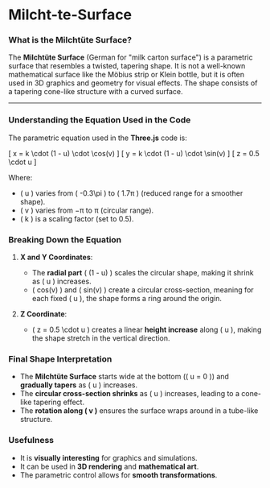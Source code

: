 # Milcht-te-Surface

### **What is the Milchtüte Surface?**
The **Milchtüte Surface** (German for "milk carton surface") is a parametric surface that resembles a twisted, tapering shape. It is not a well-known mathematical surface like the Möbius strip or Klein bottle, but it is often used in 3D graphics and geometry for visual effects. The shape consists of a tapering cone-like structure with a curved surface.

---

### **Understanding the Equation Used in the Code**
The parametric equation used in the **Three.js** code is:

\[
x = k \cdot (1 - u) \cdot \cos(v)
\]
\[
y = k \cdot (1 - u) \cdot \sin(v)
\]
\[
z = 0.5 \cdot u
\]

Where:
- \( u \) varies from \( -0.3\pi \) to \( 1.7π \) (reduced range for a smoother shape).
- \( v \) varies from −π to π (circular range).
- \( k \) is a scaling factor (set to 0.5).

### **Breaking Down the Equation**
1. **X and Y Coordinates**:
   - The **radial part** \( (1 - u) \) scales the circular shape, making it shrink as \( u \) increases.
   - \( cos(v) \) and \( sin(v) \) create a circular cross-section, meaning for each fixed \( u \), the shape forms a ring around the origin.

2. **Z Coordinate**:
   - \( z = 0.5 \cdot u \) creates a linear **height increase** along \( u \), making the shape stretch in the vertical direction.

### **Final Shape Interpretation**
- The **Milchtüte Surface** starts wide at the bottom (\( u = 0 \)) and **gradually tapers** as \( u \) increases.
- The **circular cross-section shrinks** as \( u \) increases, leading to a cone-like tapering effect.
- The **rotation along \( v \)** ensures the surface wraps around in a tube-like structure.

### **Usefulness**
- It is **visually interesting** for graphics and simulations.
- It can be used in **3D rendering** and **mathematical art**.
- The parametric control allows for **smooth transformations**.
